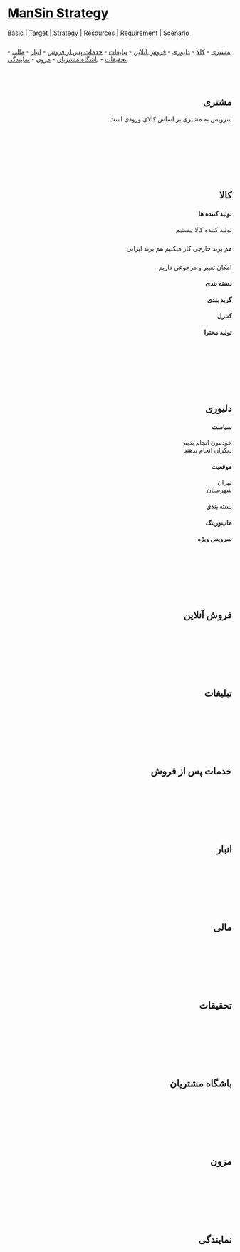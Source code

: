 <style>
.md0{margin-top: 150px;}
.md1{margin-top: 75px;}
.md2{margin-top: 50px;}
.md3{margin-top: 25px;}
.md4{margin-top: 5px;}
.tbl1 td#header{background-color: D1ECCF}
.tbl1 tr#header{background-color: D1ECCF}
</style>


# [<span style="color:black;">ManSin Strategy</span>](ManSin.md)


[Basic](ManSin-Basic.md) |
[Target](ManSin-Target.md) |
[Strategy](ManSin-Strategy.md) |
[Resources](ManSin-Resources.md) | 
[Requirement](ManSin-Requirement.md) |
[Scenario](ManSin-Scenario.md)


<div class="md3"></div>
<a href="#مشتری">مشتری</a> - 
<a href="#کالا">کالا</a> - 
<a href="#دلیوری">دلیوری</a> - 
<a href="#فروش-آنلاین">فروش آنلاین</a> - 
<a href="#تبلیغات">تبلیغات</a> -  
<a href="#خدمات-پس-از-فروش">خدمات پس از فروش</a> -
<a href="#انبار">انبار</a> -  
<a href="#مالی">مالی</a> -  
<a href="#تحقیقات">تحقیقات</a> -  
<a href="#باشگاه-مشتریان">باشگاه مشتریان</a> - 
<a href="#مزون">مزون</a> -
<a href="#نمایندگی">نمایندگی</a>




<div class="md1"></div>



<div align="right" dir="rtl">

## مشتری

سرویس به مشتری بر اساس کالای ورودی است

<div class="md3"><div>

</div>




<div class="md0"></div>
<div align="right" dir="rtl">

## کالا

#### تولید کننده ها

تولید کننده کالا نیستیم

<div class="md3"><div>

هم برند خارجی کار میکنیم هم برند ایرانی

<div class="md3"><div>

امکان تغییر و مرجوعی داریم

#### دسته بندی 

#### گرید بندی 

#### کنترل

#### تولید محتوا


</div>









<div class="md0"></div>
<div align="right" dir="rtl">

## دلیوری



#### سیاست

خودمون انجام بدیم
<br>
دیگران انجام بدهند
      
   
#### موقعیت
تهران
<br>
شهرستان
   
#### بسته بندی

#### مانیتورینگ

#### سرویس ویژه
 
</div>
 




<div class="md0"></div>

## فروش آنلاین





<div class="md0"></div>

## تبلیغات




<div class="md0"></div>

##  خدمات پس از فروش





<div class="md0"></div>

##  انبار





<div class="md0"></div>

##  مالی





<div class="md0"></div>

##	تحقیقات






<div class="md0"></div>

##   باشگاه مشتریان







<div class="md0"></div>

##  مزون






<div class="md0"></div>

##  نمایندگی